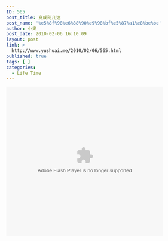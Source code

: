 ```yaml
---
ID: 565
post_title: 变成阿凡达
post_name: '%e5%8f%98%e6%88%90%e9%98%bf%e5%87%a1%e8%be%be'
author: 小奥
post_date: 2010-02-06 16:10:09
layout: post
link: >
  http://www.yushuai.me/2010/02/06/565.html
published: true
tags: [ ]
categories:
  - Life Time
---
```

<object id="w4b01c6c7456da3574b6d233763e98d5a" classid="clsid:d27cdb6e-ae6d-11cf-96b8-444553540000" width="420" height="400" codebase="http://download.macromedia.com/pub/shockwave/cabs/flash/swflash.cab#version=6,0,40,0"><param name="data" value="http://content.oddcast.com/host/avatar/swf/workshop_518.swf?doorId=518&amp;clientId=215&amp;stem=http://host-d.oddcast.com/php/api/getWorkshopInfo/doorId=518&amp;ds=http://host.oddcast.com/&amp;mId=34197148.4&amp;lId=&amp;pid=4b6d233763e98d5a" /><param name="wmode" value="opaque" /><param name="flashvars" value="mId=34197148.4&amp;lId=&amp;pid=4b6d233763e98d5a" /><param name="allowNetworking" value="all" /><param name="allowScriptAccess" value="always" /><param name="allowFullScreen" value="true" /><param name="src" value="http://content.oddcast.com/host/avatar/swf/workshop_518.swf?doorId=518&amp;clientId=215&amp;stem=http://host-d.oddcast.com/php/api/getWorkshopInfo/doorId=518&amp;ds=http://host.oddcast.com/&amp;mId=34197148.4&amp;lId=&amp;pid=4b6d233763e98d5a" /><embed id="w4b01c6c7456da3574b6d233763e98d5a" type="application/x-shockwave-flash" width="420" height="400" src="http://content.oddcast.com/host/avatar/swf/workshop_518.swf?doorId=518&amp;clientId=215&amp;stem=http://host-d.oddcast.com/php/api/getWorkshopInfo/doorId=518&amp;ds=http://host.oddcast.com/&amp;mId=34197148.4&amp;lId=&amp;pid=4b6d233763e98d5a" allowfullscreen="true" allowscriptaccess="always" allownetworking="all" flashvars="mId=34197148.4&amp;lId=&amp;pid=4b6d233763e98d5a" wmode="opaque" data="http://content.oddcast.com/host/avatar/swf/workshop_518.swf?doorId=518&amp;clientId=215&amp;stem=http://host-d.oddcast.com/php/api/getWorkshopInfo/doorId=518&amp;ds=http://host.oddcast.com/&amp;mId=34197148.4&amp;lId=&amp;pid=4b6d233763e98d5a"></embed></object>